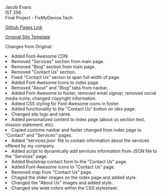 Jacob Evans <br>
IST 256 <br>
Final Project - FixMyDevice.Tech <br>

<a href="URL">Github Pages Link</a>

<a href="https://www.free-css.com/free-css-templates/page294/electrochip">Original Site Template</a>

Changes from Original:


<li>Added Font-Awesome CDN

<li>Removed "Services" section from main page.

<li>Removed "Blog" section from main page. 

<li>Removed "Contact Us" section. 

<li>Fixed "Contact Us" secton to span full width of page.

<li>Added Font-Awesome Icons to index page.

<li>Removed "About" and "Blog" tabs from navbar.

<li>Added Font-Awesome to footer, removed email signup, removed social media icons, changed copyright information. 

<li>Added CSS styling for Font-Awesome icons in footer.

<li>Added functionality to the "Contact Us" botton on idex page.

<li>Changed site logo and name. 

<li>Added personalized content to index page (about us section text, mission statement, etc).

<li>Copied custome navbar and footer changed from index page to "Contact" and "Services" pages.

<li>Added "services.json' file to contain information about the services offered by my company. 

<li>Added script to dynamically add services information from JSON file to the "Services" page.

<li>Added Bootstrap contact form to the "Contact Us" page. 

<li>Added Font-Awesome icons to "Contact Us" page.

<li>Removed map from "Contact Us" page. 

<li>Chaged the slider images on the index page and added style.

<li>Changed the "About Us" images and added style.

<li>Changed site wide colors within the CSS stylesheet.